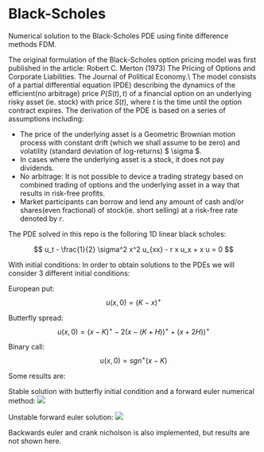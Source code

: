 # Black-Scholes
Numerical solution to the Black-Scholes PDE using finite difference methods FDM.


The original formulation of the Black-Scholes option pricing model was first published in the article: Robert C. Merton (1973) The Pricing of Options and Corporate Liabilities. The Journal of Political Economy.\\
The model consists of a partial differential equation (PDE) describing the dynamics of the efficient(no arbitrage) price $P(S(t), t)$ of a financial option on an underlying risky asset (ie. stock) with price $S(t)$, where $t$ is the time until the option contract expires.
The derivation of the PDE is based on a series of assumptions including:

* The price of the underlying asset is a Geometric Brownian motion process with constant drift (which we shall assume to be zero) and volatility (standard deviation of log-returns) $ \sigma $.
* In cases where the underlying asset is a stock, it does not pay dividends.
* No arbitrage: It is not possible to device a trading strategy based on combined trading of options and the underlying asset in a way that results in risk-free profits.
*  Market participants can borrow and lend any amount of cash and/or shares(even fractional) of stock(ie. short selling) at a risk-free rate denoted by $r$.


The PDE solved in this repo is the folloring 1D linear black scholes:

$$ u_t - \frac{1}{2} \sigma^2 x^2 u_{xx} - r x u_x + x u = 0 $$

With initial conditions:
In order to obtain solutions to the PDEs we will consider 3 different initial conditions:

European put:
$$u(x, 0) = (K-x)^+$$

Butterfly spread:
$$u(x, 0) = (x-K)^+ - 2(x-(K+H))^+ +(x+2H))^+$$

Binary call:
$$u(x, 0) = sgn^+(x - K)$$



Some results are:

Stable solution with butterfly initial condition and a forward euler numerical method:
![](https://github.com/erlendlokna/Numerical-solution-to-the-Black-Scholes-PDE/blob/main/figures/StableButterflySpreadFE.png)

Unstable forward euler solution:
![](https://github.com/erlendlokna/Numerical-solution-to-the-Black-Scholes-PDE/blob/main/figures/unstableFE.png)


Backwards euler and crank nicholson is also implemented, but results are not shown here.

